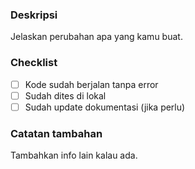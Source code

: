 ### Deskripsi
Jelaskan perubahan apa yang kamu buat.

### Checklist
- [ ] Kode sudah berjalan tanpa error
- [ ] Sudah dites di lokal
- [ ] Sudah update dokumentasi (jika perlu)

### Catatan tambahan
Tambahkan info lain kalau ada.
